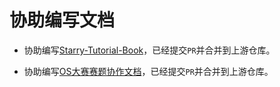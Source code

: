 # 协助编写文档

- 协助编写[Starry-Tutorial-Book](https://azure-stars.github.io/Starry-Tutorial-Book)，已经提交`PR`并合并到上游仓库。

- 协助编写[OS大赛赛题协作文档](https://github.com/oscomp/oskernel-testsuits-cooperation)，已经提交`PR`并合并到上游仓库。